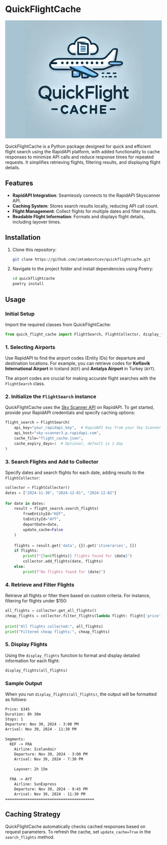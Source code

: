 # QuickFlightCache

![logo](image/README/logo.png)

QuickFlightCache is a Python package designed for quick and efficient flight search using the RapidAPI platform, with added functionality to cache responses to minimize API calls and reduce response times for repeated requests. It simplifies retrieving flights, filtering results, and displaying flight details.

## Features

- **RapidAPI Integration**: Seamlessly connects to the RapidAPI Skyscanner API.
- **Caching System**: Stores search results locally, reducing API call count.
- **Flight Management**: Collect flights for multiple dates and filter results.
- **Readable Flight Information**: Formats and displays flight details, including layover times.

## Installation

1. Clone this repository:
    ```bash
    git clone https://github.com/imtambovtcev/quickflightcache.git
    ```
2. Navigate to the project folder and install dependencies using Poetry:
    ```bash
    cd quickflightcache
    poetry install
    ```

## Usage

### Initial Setup

Import the required classes from QuickFlightCache:

```python
from quick_flight_cache import FlightSearch, FlightCollector, display_flights
```

### 1. Selecting Airports

Use RapidAPI to find the airport codes (Entity IDs) for departure and destination locations. For example, you can retrieve codes for **Keflavík International Airport** in Iceland (`KEF`) and **Antalya Airport** in Turkey (`AYT`). 

The airport codes are crucial for making accurate flight searches with the `FlightSearch` class.


### 2. Initialize the `FlightSearch` instance

QuickFlightCache uses the [Sky Scanner API](https://rapidapi.com/ntd119/api/sky-scanner3) on RapidAPI. To get started, provide your RapidAPI credentials and specify caching options:

```python
flight_search = FlightSearch(
    api_key="your_rapidapi_key",  # RapidAPI key from your Sky Scanner subscription
    api_host="sky-scanner3.p.rapidapi.com",
    cache_file="flight_cache.json",
    cache_expiry_days=1  # Optional, default is 1 day
)
```


### 3. Search Flights and Add to Collector

Specify dates and search flights for each date, adding results to the `FlightCollector`:
```python
collector = FlightCollector()
dates = ["2024-11-30", "2024-12-01", "2024-12-02"]

for date in dates:
    result = flight_search.search_flights(
        fromEntityId="KEF",
        toEntityId="AYT",
        departDate=date,
        update_cache=False
    )

    flights = result.get('data', {}).get('itineraries', [])
    if flights:
        print(f"{len(flights)} flights found for {date}")
        collector.add_flights(date, flights)
    else:
        print(f"No flights found for {date}")
```

### 4. Retrieve and Filter Flights

Retrieve all flights or filter them based on custom criteria. For instance, filtering for flights under $150:

```python
all_flights = collector.get_all_flights()
cheap_flights = collector.filter_flights(lambda flight: flight['price']['raw'] < 150)

print("All flights collected:", all_flights)
print("Filtered cheap flights:", cheap_flights)
```

### 5. Display Flights

Using the `display_flights` function to format and display detailed information for each flight:

```python
display_flights(all_flights)
```

### Sample Output

When you run `display_flights(all_flights)`, the output will be formatted as follows:

```
Price: $345
Duration: 8h 30m
Stops: 1
Departure: Nov 30, 2024 - 3:00 PM
Arrival: Nov 30, 2024 - 11:30 PM

Segments:
  KEF -> FRA
    Airline: Icelandair
    Departure: Nov 30, 2024 - 3:00 PM
    Arrival: Nov 30, 2024 - 7:30 PM

    Layover: 2h 15m

  FRA -> AYT
    Airline: SunExpress
    Departure: Nov 30, 2024 - 9:45 PM
    Arrival: Nov 30, 2024 - 11:30 PM
========================================
```

## Caching Strategy

QuickFlightCache automatically checks cached responses based on request parameters. To refresh the cache, set `update_cache=True` in the `search_flights` method.